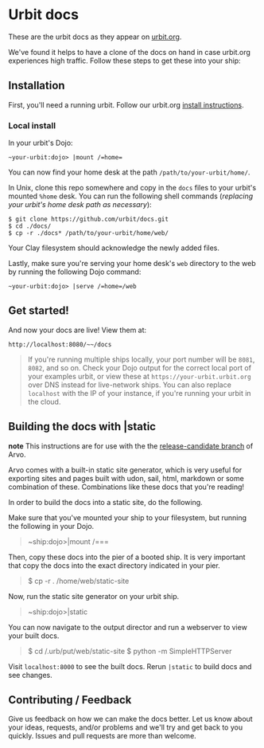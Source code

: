 # Urbit docs

These are the urbit docs as they appear on [urbit.org](https://urbit.org/docs/).

We've found it helps to have a clone of the docs on hand in case urbit.org
experiences high traffic. Follow these steps to get these into your ship:

## Installation

First, you'll need a running urbit. Follow our urbit.org [install
instructions](https://urbit.org/docs/getting-started/).

### Local install

In your urbit's Dojo:

    ~your-urbit:dojo> |mount /=home=

You can now find your home desk at the path `/path/to/your-urbit/home/`.

In Unix, clone this repo somewhere and copy in the `docs` files to your urbit's
mounted `%home` desk. You can run the following shell commands (*replacing your
urbit's home desk path as necessary*):

    $ git clone https://github.com/urbit/docs.git
    $ cd ./docs/
    $ cp -r ./docs* /path/to/your-urbit/home/web/

Your Clay filesystem should acknowledge the newly added files.

Lastly, make sure you're serving your home desk's `web` directory to the web by running the following Dojo command:

    ~your-urbit:dojo> |serve /=home=/web

## Get started!

And now your docs are live! View them at:

    http://localhost:8080/~~/docs

> If you're running multiple ships locally, your port number will be `8081`,
  `8082`, and so on. Check your Dojo output for the correct local port of
  your examples urbit, or view these at `https://your-urbit.urbit.org` over DNS
  instead for live-network ships. You can also replace `localhost` with the IP
  of your instance, if you're running your urbit in the cloud.

## Building the docs with |static

**note** This instructions are for use with the the [release-candidate branch](https://github.com/urbit/arvo/tree/release-candidate)
of Arvo.

Arvo comes with a built-in static site generator, which is very useful for
exporting sites and pages built with udon, sail, html, markdown or some
combination of these. Combinations like these docs that you're reading!

In order to build the docs into a static site, do the following.

Make sure that you've mounted your ship to your filesystem, but running the following
in your Dojo.

> ~ship:dojo>|mount /===

Then, copy these docs into the pier of a booted ship. It is very important that
copy the docs into the exact directory indicated in your pier.

> $ cp -r . <ship-name>/home/web/static-site

Now, run the static site generator on your urbit ship.

> ~ship:dojo>|static

You can now navigate to the output director and run a webserver to view your built docs.

> $ cd <ship-name>/.urb/put/web/static-site
> $ python -m SimpleHTTPServer

Visit `localhost:8000` to see the built docs. Rerun `|static` to build docs and
see changes.

## Contributing / Feedback

Give us feedback on how we can make the docs better. Let us know about your ideas, requests, and/or problems and we'll
try and get back to you quickly. Issues and pull requests are more than welcome.
